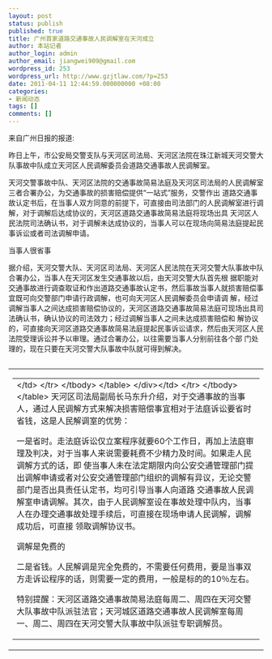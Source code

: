 ```yaml
---
layout: post
status: publish
published: true
title: 广州首家道路交通事故人民调解室在天河成立
author: 本站记者
author_login: admin
author_email: jiangwei909@gmail.com
wordpress_id: 253
wordpress_url: http://www.gzjtlaw.com/?p=253
date: 2011-04-11 12:44:59.000000000 +08:00
categories:
- 新闻动态
tags: []
comments: []
---
```

来自广州日报的报道:

昨日上午，市公安局交警支队与天河区司法局、天河区法院在珠江新城天河交警大队事故中队成立天河区人民调解委员会道路交通事故人民调解室。

天河交警事故中队、天河区法院的交通事故简易法庭及天河区司法局的人民调解室三者合署办公，为交通事故的损害赔偿提供&ldquo;一站式&rdquo;服务，交警作出 道路交通事故认定书后，在当事人双方同意的前提下，可直接由司法部门的人民调解室进行调解，对于调解后达成协议的，天河区道路交通事故简易法庭将现场出具 天河区人民法院司法确认书，对于调解未达成协议的，当事人可以在现场向简易法庭提起民事诉讼或者司法调解申请。

当事人很省事

据介绍，天河交警大队、天河区司法局、天河区人民法院在天河交警大队事故中队合署办公，当事人在天河区发生交通事故以后，由天河交警大队首先根 据职能对交通事故进行调查取证和作出道路交通事故认定书，然后事故当事人就损害赔偿事宜既可向交警部门申请行政调解，也可向天河区人民调解委员会申请调 解，经过调解当事人之间达成损害赔偿协议的，天河区道路交通事故简易法庭可现场出具司法确认书，确认协议的司法效力；经过调解当事人之间未达成损害赔偿和 解协议的，可直接向天河区道路交通事故简易法庭提起民事诉讼请求，然后由天河区人民法院受理诉讼并予以审理。通过合署办公，以往需要当事人分别前往各个部 门处理的，现在只要在天河交警大队事故中队就可得到解决。
<table border="0" cellspacing="0" cellpadding="0" align="left">
<tbody>
<tr>
<td>
<div id="adhzh">
<table border="0" cellspacing="0" cellpadding="0" align="left">
<tbody>
<tr>
<td><&#47;td>
<&#47;tr>
<&#47;tbody>
<&#47;table>
<&#47;div><&#47;td>
<&#47;tr>
<&#47;tbody>
<&#47;table>
天河区司法局副局长马东升介绍，对于交通事故的当事人，通过人民调解方式来解决损害赔偿事宜相对于法庭诉讼要省时省钱，这是人民解调室的优势：

一是省时。走法庭诉讼仅立案程序就要60个工作日，再加上法庭审理及判决，对于当事人来说需要耗费不少精力及时间。如果走人民调解方式的话，即 使当事人未在法定期限内向公安交通管理部门提出调解申请或者对公安交通管理部门组织的调解有异议，无论交警部门是否出具责任认定书，均可引导当事人向道路 交通事故人民调解室申请调解。其次，由于人民调解室设在事故处理中队内，当事人在办理交通事故处理手续后，可直接在现场申请人民调解，调解成功后，可直接 领取调解协议书。

调解是免费的

二是省钱。人民解调是完全免费的，不需要任何费用，要是当事双方走诉讼程序的话，则需要一定的费用，一般是标的的10％左右。

特别提醒：天河区道路交通事故简易法庭每周二、周四在天河交警大队事故中队派驻法官；天河城区道路交通事故人民调解室每周一、周二、周四在天河交警大队事故中队派驻专职调解员。
